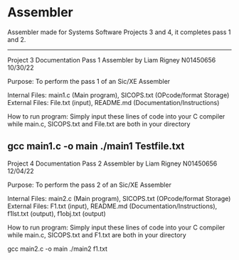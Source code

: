 # Assembler
Assembler made for Systems Software Projects 3 and 4, it completes pass 1 and 2.

---------------------------------------------------------------------------------------------------------------
Project 3 Documentation
Pass 1 Assembler by Liam Rigney N01450656
10/30/22

Purpose: To perform the pass 1 of an Sic/XE Assembler 

Internal Files: main1.c (Main program), SICOPS.txt (OPcode/format Storage)
External Files: File.txt (input), README.md (Documentation/Instructions)

How to run program:
Simply input these lines of code into your C compiler while main.c, SICOPS.txt and File.txt
are both in your directory

gcc main1.c -o main
./main1 Testfile.txt
----------------------------------------------------------------------------------------------------------------

Project 4 Documentation
Pass 2 Assembler by Liam Rigney N01450656
12/04/22

Purpose: To perform the pass 2 of an Sic/XE Assembler 

Internal Files: main2.c (Main program), SICOPS.txt (OPcode/format Storage)
External Files: F1.txt (input), README.md (Documentation/Instructions), f1lst.txt (output), f1obj.txt (output)

How to run program:
Simply input these lines of code into your C compiler while main.c, SICOPS.txt and F1.txt
are both in your directory

gcc main2.c -o main
./main2 f1.txt
